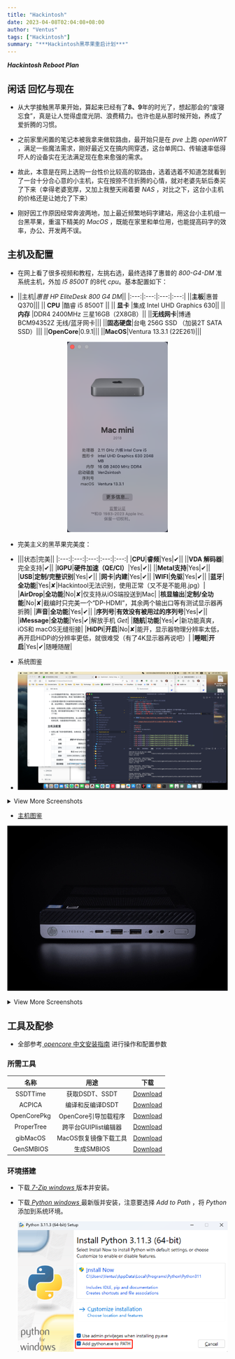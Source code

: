 ```yaml
---
title: "Hackintosh"
date: 2023-04-08T02:04:08+08:00
author: "Ventus"
tags: ["Hackintosh"]
summary: "***Hackintosh黑苹果重启计划***"
---
```


***Hackintosh Reboot Plan***

## 闲话 回忆与现在

* 从大学接触黑苹果开始，算起来已经有了**8、9**年的时光了，想起那会的“废寝忘食”，真是让人觉得虚度光阴、浪费精力。也许也是从那时候开始，养成了爱折腾的习惯。

* 之前家里闲置的笔记本被我拿来做软路由，最开始只是在 *pve* 上跑 *openWRT* ，满足一些魔法需求，刚好最近又在搞内网穿透，这台单网口、传输速率低得吓人的设备实在无法满足现在愈来愈强的需求。

* 故此，本意是在网上选购一台性价比较高的软路由，选着选着不知道怎就看到了一台十分合心意的小主机，实在按捺不住折腾的心情，就对老婆先斩后奏买了下来（幸得老婆宽厚，又加上我整天闹着要 *NAS* ，对比之下，这台小主机的价格还是让她允了下来）

* 刚好因工作原因经常奔波两地，加上最近频繁地码字建站，用这台小主机组一台黑苹果，重温下精美的 *MacOS* ，既能在家里和单位用，也能提高码字的效率，办公、开发两不误。

## 主机及配置

* 在网上看了很多视频和教程，左挑右选，最终选择了惠普的 *800-G4-DM* 准系统主机，外加 *I5 8500T* 的8代 *cpu*。基本配置如下：

* ||主机|*惠普 HP EliteDesk 800 G4 DM*||
|:---:|:---:|:---:|:---:|
||**主板**|惠普Q370|||
|| **CPU** |酷睿 i5 8500T ||
|| **显卡** |集成 Intel UHD Graphics 630||
|| **内存** |DDR4 2400MHz 三星16GB（2X8GB）||
||**无线网卡**|博通 BCM94352Z 无线/蓝牙网卡|||
||**固态硬盘**|台电 256G SSD （加装2T SATA SSD）|||
||**OpenCore**|0.9.1|||
||**MacOS**|Ventura 13.3.1 (22E261)||| 

<p align="center"><img height=435 src=/images/Hackintosh/1.png></p>

* 完美主义的黑苹果完美度：

* |||状态|完美||
|:---:|:---:|:---:|:---:|:---:|
|**CPU**|**睿频**|Yes|✔︎||
||**VDA 解码器**|完全支持|✔︎||
|**IGPU**|**硬件加速（QE/CI）**|Yes|✔︎||
||**Metal支持**|Yes|✔︎||
|**USB**|**定制/完整识别**|Yes|✔︎||
|**网卡**|**内建**|Yes|✔︎||
|**WIFI**|**免驱**|Yes|✔︎||
|**蓝牙**|**全功能**|Yes|✘|Hackintool无法识别，使用正常（又不是不能用.jpg）|
|**AirDrop**|**全功能**|No|✘|仅支持从iOS端投送到Mac|
|**核显输出**|**定制/全功能**|No|✘|截编时只完美一个“DP-HDMI”，其余两个输出口等有测试显示器再折腾|
|**声音**|**全功能**|Yes|✔︎||
|**序列号**|**有效没有被用过的序列号**|Yes|✔︎||
|**iMessage**|**全功能**|Yes|✔︎|解放手机 *Get*|
|**随航**|**功能**|Yes|✔︎|新功能真爽，iOS和 macOS无缝衔接|
|**HiDPi**|**开启**|No|✘|能开，显示器物理分辨率太低，再开启HiDPi的分辨率更低，就很难受（有了4K显示器再说吧）|
|**睡眠**|**开启**|Yes|✔︎|随睡随醒|

* 系统图鉴

* <img width=800 src=/images/Hackintosh/2.png>

<details>
<summary>
View More Screenshots
</summary>

![1](/images/Hackintosh//3.png)
![1](/images/Hackintosh//4.png)


</details>

* [主机图鉴](https://www.hacktiny.com/posts/2740.html)

![1](/images/Hackintosh/HP-EliteDesk-800-G4-35W-09.jpg "图鉴")

<details>
<summary>
View More Screenshots
</summary>

<img width=435 src=/images/Hackintosh/HP-EliteDesk-800-G4-35W-12.jpg>
<img width=435 src=/images/Hackintosh/HP-EliteDesk-800-G4-35W-13.jpg>
<img width=435 src=/images/Hackintosh/HP-EliteDesk-800-G4-35W-14.jpg>
<img width=435 src=/images/Hackintosh/HP-EliteDesk-800-G4-35W-15.jpg>
<img width=435 src=/images/Hackintosh/HP-EliteDesk-800-G4-35W-16.jpg>
<img width=435 src=/images/Hackintosh/HP-EliteDesk-800-G4-DM-35W-dGPU-03.jpg>
<img width=435 src=/images/Hackintosh/HP-EliteDesk-800-G4-DM-35W-Lock-01.jpg>
<img width=435 src=/images/Hackintosh/HP-EliteDesk-800-G4-DM-35W-Lock-02.jpg>

</details>


## 工具及配参

* 全部参考[ *opencore* 中文安装指南](https://sumingyd.github.io/OpenCore-Install-Guide/) 进行操作和配置参数

### 所需工具

|名称|用途|下载|
|:---:|:---:|:---:|
|SSDTTime|获取DSDT、SSDT|[Download](https://github.com/corpnewt/SSDTTime)|
|ACPICA|编译和反编译DSDT|[Download](https://acpica.org/downloads/binary-tools)|
|OpenCorePkg|OpenCore引导加载程序|[Download](https://github.com/acidanthera/OpenCorePkg/releases)|
|ProperTree|跨平台GUIPlist编辑器|[Download](https://github.com/corpnewt/ProperTree)|
|gibMacOS|MacOS恢复镜像下载工具|[Download](https://github.com/corpnewt/gibMacOS)|
|GenSMBIOS|生成SMBIOS|[Download](https://github.com/corpnewt/GenSMBIOS)|
### 环境搭建

* 下载[ *7-Zip windows* ](https://www.7-zip.org/a/7z2201-x64.exe)版本并安装。

* 下载[ *Python windows* ](https://www.python.org/ftp/python/3.11.3/python-3.11.3-amd64.exe)最新版并安装，注意要选择 *Add to Path* ，将 *Python* 添加到系统环境。

    ![2](/images/Hackintosh/Python.png "Python")

